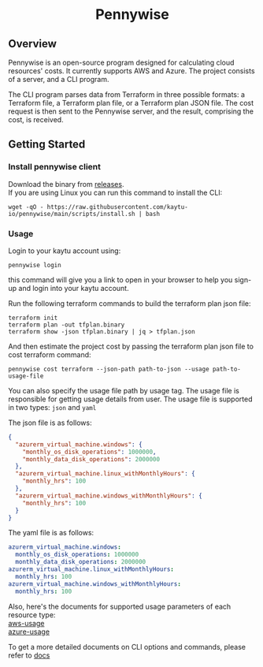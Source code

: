 <h1 align="center"> Pennywise </h1>

## Overview
Pennywise is an open-source program designed for calculating cloud resources' costs. It currently supports AWS and Azure. The project consists of a server, and a CLI program.

The CLI program parses data from Terraform in three possible formats: a Terraform file, a Terraform plan file, or a Terraform plan JSON file. The cost request is then sent to the Pennywise server, and the result, comprising the cost, is received.

## Getting Started

### Install pennywise client

Download the binary from [releases](https://github.com/kaytu-io/pennywise/releases).\
If you are using Linux you can run this command to install the CLI: 
```shell
wget -qO - https://raw.githubusercontent.com/kaytu-io/pennywise/main/scripts/install.sh | bash
```

### Usage

Login to your kaytu account using:
```shell
pennywise login
``` 
this command will give you a link to open in your browser to help you sign-up and login into your kaytu account.

Run the following terraform commands to build the terraform plan json file:

```shell
terraform init
terraform plan -out tfplan.binary
terraform show -json tfplan.binary | jq > tfplan.json
```
And then estimate the project cost by passing the terraform plan json file to cost terraform command:
```shell
pennywise cost terraform --json-path path-to-json --usage path-to-usage-file
```

You can also specify the usage file path by usage tag.
The usage file is responsible for getting usage details from user.
The usage file is supported in two types: `json` and `yaml`

The json file is as follows:
````json
{
  "azurerm_virtual_machine.windows": {
    "monthly_os_disk_operations": 1000000,
    "monthly_data_disk_operations": 2000000
  },
  "azurerm_virtual_machine.linux_withMonthlyHours": {
    "monthly_hrs": 100
  },
  "azurerm_virtual_machine.windows_withMonthlyHours": {
    "monthly_hrs": 100
  }
}
````
The yaml file is as follows:
````yaml
azurerm_virtual_machine.windows:
  monthly_os_disk_operations: 1000000
  monthly_data_disk_operations: 2000000
azurerm_virtual_machine.linux_withMonthlyHours:
  monthly_hrs: 100
azurerm_virtual_machine.windows_withMonthlyHours:
  monthly_hrs: 100
````
Also, here's the documents for supported usage parameters of each resource type:\
[aws-usage](./docs/aws-usage-parameters.md)\
[azure-usage](./docs/azure-usage-parameters.md)

To get a more detailed documents on CLI options and commands, please refer to [docs](./docs/pennywise.md)